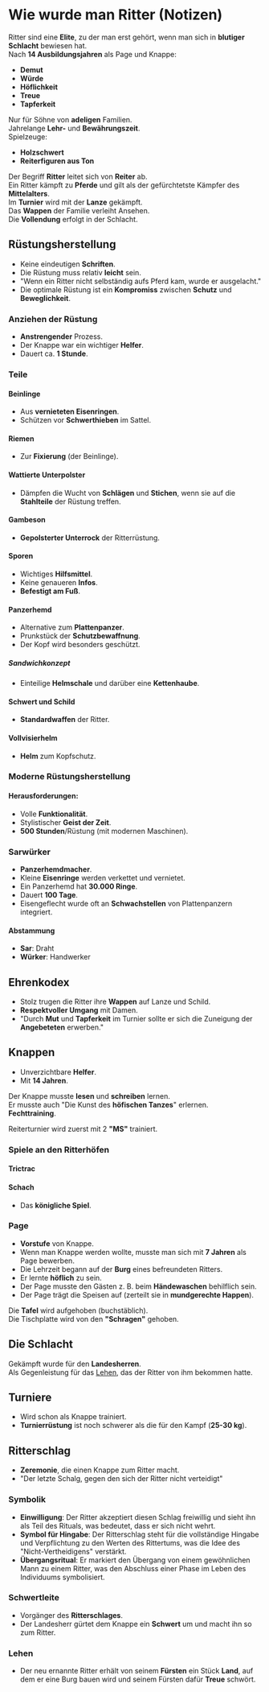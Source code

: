 # Wie wurde man Ritter (Notizen)

Ritter sind eine **Elite**, zu der man erst gehört, wenn man sich in **blutiger Schlacht** bewiesen hat.  
Nach **14 Ausbildungsjahren** als Page und Knappe:

- **Demut**
- **Würde**
- **Höflichkeit**
- **Treue**
- **Tapferkeit**

Nur für Söhne von **adeligen** Familien.  
Jahrelange **Lehr-** und **Bewährungszeit**.  
Spielzeuge:  
- **Holzschwert**
- **Reiterfiguren aus Ton**

Der Begriff **Ritter** leitet sich von **Reiter** ab.  
Ein Ritter kämpft zu **Pferde** und gilt als der gefürchtetste Kämpfer des **Mittelalters**.  
Im **Turnier** wird mit der **Lanze** gekämpft.  
Das **Wappen** der Familie verleiht Ansehen.  
Die **Vollendung** erfolgt in der Schlacht.

## Rüstungsherstellung

- Keine eindeutigen **Schriften**.
- Die Rüstung muss relativ **leicht** sein.
- "Wenn ein Ritter nicht selbständig aufs Pferd kam, wurde er ausgelacht."
- Die optimale Rüstung ist ein **Kompromiss** zwischen **Schutz** und **Beweglichkeit**.

### Anziehen der Rüstung

- **Anstrengender** Prozess.
- Der Knappe war ein wichtiger **Helfer**.
- Dauert ca. **1 Stunde**.

### Teile

#### Beinlinge

- Aus **vernieteten Eisenringen**.
- Schützen vor **Schwerthieben** im Sattel.

#### Riemen

- Zur **Fixierung** (der Beinlinge).

#### Wattierte Unterpolster

- Dämpfen die Wucht von **Schlägen** und **Stichen**, wenn sie auf die **Stahlteile** der Rüstung treffen.

#### Gambeson

- **Gepolsterter Unterrock** der Ritterrüstung.

#### Sporen

- Wichtiges **Hilfsmittel**.
- Keine genaueren **Infos**.
- **Befestigt am Fuß**.

#### Panzerhemd

- Alternative zum **Plattenpanzer**.
- Prunkstück der **Schutzbewaffnung**.
- Der Kopf wird besonders geschützt.

##### Sandwichkonzept

- Einteilige **Helmschale** und darüber eine **Kettenhaube**.

#### Schwert und Schild

- **Standardwaffen** der Ritter.

#### Vollvisierhelm

- **Helm** zum Kopfschutz.

### Moderne Rüstungsherstellung

#### Herausforderungen:

- Volle **Funktionalität**.
- Stylistischer **Geist der Zeit**.
- **500 Stunden**/Rüstung (mit modernen Maschinen).

### Sarwürker

- **Panzerhemdmacher**.
- Kleine **Eisenringe** werden verkettet und vernietet.
- Ein Panzerhemd hat **30.000 Ringe**.
- Dauert **100 Tage**.
- Eisengeflecht wurde oft an **Schwachstellen** von Plattenpanzern integriert.

#### Abstammung

- **Sar**: Draht
- **Würker**: Handwerker

## Ehrenkodex

- Stolz trugen die Ritter ihre **Wappen** auf Lanze und Schild.
- **Respektvoller Umgang** mit Damen.
- "Durch **Mut** und **Tapferkeit** im Turnier sollte er sich die Zuneigung der **Angebeteten** erwerben."

## Knappen

- Unverzichtbare **Helfer**.
- Mit **14 Jahren**.

Der Knappe musste **lesen** und **schreiben** lernen.  
Er musste auch "Die Kunst des **höfischen Tanzes**" erlernen.  
**Fechttraining**.

Reiterturnier wird zuerst mit 2 **"MS"** trainiert.

### Spiele an den Ritterhöfen

#### Trictrac

#### Schach

- Das **königliche Spiel**.

### Page

- **Vorstufe** von Knappe.
- Wenn man Knappe werden wollte, musste man sich mit **7 Jahren** als Page bewerben.
- Die Lehrzeit begann auf der **Burg** eines befreundeten Ritters.
- Er lernte **höflich** zu sein.
- Der Page musste den Gästen z. B. beim **Händewaschen** behilflich sein.
- Der Page trägt die Speisen auf (zerteilt sie in **mundgerechte Happen**).

Die **Tafel** wird aufgehoben (buchstäblich).  
Die Tischplatte wird von den **"Schragen"** gehoben.

## Die Schlacht

Gekämpft wurde für den **Landesherren**.  
Als Gegenleistung für das [Lehen](#lehen), das der Ritter von ihm bekommen hatte.

## Turniere

- Wird schon als Knappe trainiert.
- **Turnierrüstung** ist noch schwerer als die für den Kampf (**25-30 kg**).

## Ritterschlag

- **Zeremonie**, die einen Knappe zum Ritter macht.
- "Der letzte Schalg, gegen den sich der Ritter nicht verteidigt"

### Symbolik
- **Einwilligung**: Der Ritter akzeptiert diesen Schlag freiwillig und sieht ihn als Teil des Rituals, was bedeutet, dass er sich nicht wehrt.
- **Symbol für Hingabe**: Der Ritterschlag steht für die vollständige Hingabe und Verpflichtung zu den Werten des Rittertums, was die Idee des "Nicht-Vertheidigens" verstärkt.
- **Übergangsritual**: Er markiert den Übergang von einem gewöhnlichen Mann zu einem Ritter, was den Abschluss einer Phase im Leben des Individuums symbolisiert.

### Schwertleite

- Vorgänger des **Ritterschlages**.
- Der Landesherr gürtet dem Knappe ein **Schwert** um und macht ihn so zum Ritter.

### Lehen

- Der neu ernannte Ritter erhält von seinem **Fürsten** ein Stück **Land**, auf dem er eine Burg bauen wird und seinem Fürsten dafür **Treue** schwört.
